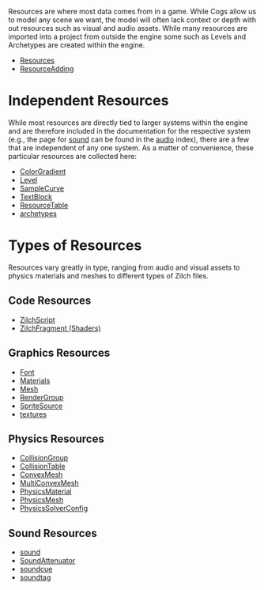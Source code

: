 Resources are where most data comes from in a game. While Cogs allow us to model any scene we want, the model will often lack context or depth with out resources such as visual and audio assets. While many resources are imported into a project from outside the engine some such as Levels and Archetypes are created within the engine.

- [Resources](https://github.com/zeroengineteam/ZeroDocs/blob/master/zero_editor_documentation/ZeroManual/Architecture/Resources/Resources.markdown)
- [ResourceAdding](https://github.com/zeroengineteam/ZeroDocs/blob/master/zero_editor_documentation/ZeroManual/Editor/EditorCommands/ResourceAdding.markdown)

 # Independent Resources
While most resources are directly tied to larger systems within the engine and are therefore included in the documentation for the respective system (e.g., the page for [sound](https://github.com/zeroengineteam/ZeroDocs/blob/master/zero_editor_documentation/zeromanual/audio/sound.markdown) can be found in the [audio](https://github.com/zeroengineteam/ZeroDocs/blob/master/zero_editor_documentation/zeromanual/audio.markdown) index), there are a few that are independent of any one system. As a matter of convenience, these particular resources are collected here:

- [ColorGradient ](https://github.com/zeroengineteam/ZeroDocs/blob/master/zero_editor_documentation/ZeroManual/Architecture/Resources/ColorGradient.markdown)
- [Level ](https://github.com/zeroengineteam/ZeroDocs/blob/master/zero_editor_documentation/ZeroManual/Architecture/Resources/Level.markdown)
- [SampleCurve ](https://github.com/zeroengineteam/ZeroDocs/blob/master/zero_editor_documentation/ZeroManual/Architecture/Resources/SampleCurve.markdown)
- [TextBlock ](https://github.com/zeroengineteam/ZeroDocs/blob/master/zero_editor_documentation/ZeroManual/Architecture/Resources/TextBlock.markdown)
- [ResourceTable](https://github.com/zeroengineteam/ZeroDocs/blob/master/zero_editor_documentation/ZeroManual/Architecture/Resources/ResourceTable.markdown)
- [archetypes](https://github.com/zeroengineteam/ZeroDocs/blob/master/zero_editor_documentation/zeromanual/architecture/archetypes.markdown)

 # Types of Resources
Resources vary greatly in type, ranging from audio and visual assets to physics materials and meshes to different types of Zilch files.

 ## Code Resources
- [ZilchScript](https://github.com/zeroengineteam/ZeroDocs/blob/master/zero_editor_documentation/zeromanual/zilch_in_zero.markdown)
- [ZilchFragment (Shaders)](https://github.com/zeroengineteam/ZeroDocs/blob/master/zero_editor_documentation/zeromanual/graphics/materials/shaders.markdown)

 ## Graphics Resources
- [Font](https://github.com/zeroengineteam/ZeroDocs/blob/master/zero_editor_documentation/ZeroManual/Architecture/Resources/Font.markdown)
- [ Materials](https://github.com/zeroengineteam/ZeroDocs/blob/master/zero_editor_documentation/zeromanual/graphics/materials/materials_overview.markdown)
- [Mesh](https://github.com/zeroengineteam/ZeroDocs/blob/master/zero_editor_documentation/zeromanual/graphics/models/mesh.markdown)
- [RenderGroup](https://github.com/zeroengineteam/ZeroDocs/blob/master/zero_editor_documentation/zeromanual/graphics/rendergroups.markdown)
- [SpriteSource](https://github.com/zeroengineteam/ZeroDocs/blob/master/zero_editor_documentation/zeromanual/graphics/sprites/spritesourceeditor.markdown)
- [textures](https://github.com/zeroengineteam/ZeroDocs/blob/master/zero_editor_documentation/zeromanual/graphics/materials/textures.markdown)

 ## Physics Resources
- [CollisionGroup](https://github.com/zeroengineteam/ZeroDocs/blob/master/zero_editor_documentation/zeromanual/physics/collisionoverview/collisiongroupsandtables.markdown)
- [CollisionTable](https://github.com/zeroengineteam/ZeroDocs/blob/master/zero_editor_documentation/zeromanual/physics/collisionoverview/collisiongroupsandtables.markdown)
- [ConvexMesh](https://github.com/zeroengineteam/ZeroDocs/blob/master/zero_editor_documentation/zeromanual/physics/colliders/convexmeshcollider.markdown)
- [MultiConvexMesh](https://github.com/zeroengineteam/ZeroDocs/blob/master/zero_editor_documentation/zeromanual/physics/colliders/multiconvexmeshcollider.markdown)
- [PhysicsMaterial](https://github.com/zeroengineteam/ZeroDocs/blob/master/zero_editor_documentation/zeromanual/physics/physicsmaterial.markdown)
- [PhysicsMesh](https://github.com/zeroengineteam/ZeroDocs/blob/master/zero_editor_documentation/zeromanual/physics/colliders/meshcollider.markdown)
- [PhysicsSolverConfig](https://github.com/zeroengineteam/ZeroDocs/blob/master/zero_editor_documentation/zeromanual/physics/physicssolverconfig.markdown)

 ## Sound Resources
- [sound](https://github.com/zeroengineteam/ZeroDocs/blob/master/zero_editor_documentation/zeromanual/audio/sound.markdown)
- [SoundAttenuator](https://github.com/zeroengineteam/ZeroDocs/blob/master/zero_editor_documentation/zeromanual/audio/soundattenuator.markdown)
- [soundcue](https://github.com/zeroengineteam/ZeroDocs/blob/master/zero_editor_documentation/zeromanual/audio/soundcue.markdown)
- [soundtag](https://github.com/zeroengineteam/ZeroDocs/blob/master/zero_editor_documentation/zeromanual/audio/soundtag.markdown)
 

 